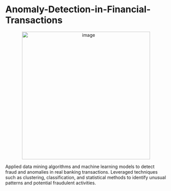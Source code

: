 # Anomaly-Detection-in-Financial-Transactions

<p align="center">
  <img src="![image](https://github.com/user-attachments/assets/d04c9548-8188-434a-b41d-5c90113e53af)" alt="image" width="400">
</p>

Applied data mining algorithms and machine learning models to detect fraud and anomalies in real banking transactions. Leveraged techniques such as clustering, classification, and statistical methods to identify unusual patterns and potential fraudulent activities.
